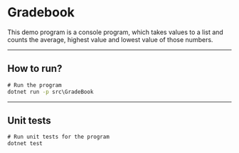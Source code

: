 # Gradebook
This demo program is a console program, which takes values to a list and counts the average, highest value and lowest value of those numbers.<br/>

---

## How to run?
```cmd
# Run the program
dotnet run -p src\GradeBook
```

---

## Unit tests
```cmd
# Run unit tests for the program
dotnet test
```
